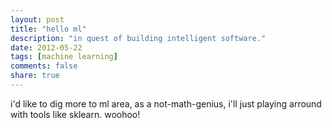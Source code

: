 ```yaml
---
layout: post
title: "hello ml"
description: "in quest of building intelligent software."
date: 2012-05-22
tags: [machine learning]
comments: false
share: true
---
```



i'd like to dig more to ml area, as a not-math-genius, i'll just playing arround with tools
like sklearn. woohoo!